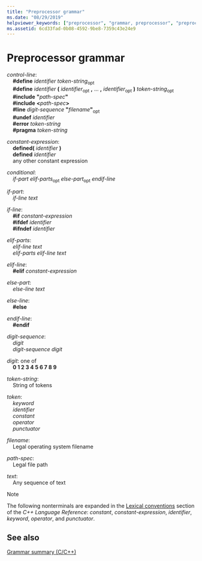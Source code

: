 ```yaml
---
title: "Preprocessor grammar"
ms.date: "08/29/2019"
helpviewer_keywords: ["preprocessor", "grammar, preprocessor", "preprocessor, grammar"]
ms.assetid: 6cd33fad-0b08-4592-9be8-7359c43e24e9
---
```

# Preprocessor grammar

*control-line*:\
&nbsp;&nbsp;&nbsp;&nbsp;**#define** *identifier* *token-string*<sub>opt</sub>\
&nbsp;&nbsp;&nbsp;&nbsp;**#define** *identifier* **(** *identifier*<sub>opt</sub> **,** ... **,** *identifier*<sub>opt</sub> **)** *token-string*<sub>opt</sub>\
&nbsp;&nbsp;&nbsp;&nbsp;**#include** **"**_path-spec_**"**\
&nbsp;&nbsp;&nbsp;&nbsp;**#include** **\<**_path-spec_**>**\
&nbsp;&nbsp;&nbsp;&nbsp;**#line** *digit-sequence*  **"**_filename_**"**<sub>opt</sub>\
&nbsp;&nbsp;&nbsp;&nbsp;**#undef** *identifier*\
&nbsp;&nbsp;&nbsp;&nbsp;**#error** *token-string*\
&nbsp;&nbsp;&nbsp;&nbsp;**#pragma** *token-string*

*constant-expression*:\
&nbsp;&nbsp;&nbsp;&nbsp;**defined(** *identifier* **)**\
&nbsp;&nbsp;&nbsp;&nbsp;**defined** *identifier*\
&nbsp;&nbsp;&nbsp;&nbsp;any other constant expression

*conditional*:\
&nbsp;&nbsp;&nbsp;&nbsp;*if-part* *elif-parts*<sub>opt</sub> *else-part*<sub>opt</sub> *endif-line*

*if-part*:\
&nbsp;&nbsp;&nbsp;&nbsp;*if-line* *text*

*if-line*:\
&nbsp;&nbsp;&nbsp;&nbsp;**#if** *constant-expression*\
&nbsp;&nbsp;&nbsp;&nbsp;**#ifdef** *identifier*\
&nbsp;&nbsp;&nbsp;&nbsp;**#ifndef** *identifier*

*elif-parts*:\
&nbsp;&nbsp;&nbsp;&nbsp;*elif-line* *text*\
&nbsp;&nbsp;&nbsp;&nbsp;*elif-parts* *elif-line* *text*

*elif-line*:\
&nbsp;&nbsp;&nbsp;&nbsp;**#elif** *constant-expression*

*else-part*:\
&nbsp;&nbsp;&nbsp;&nbsp;*else-line* *text*

*else-line*:\
&nbsp;&nbsp;&nbsp;&nbsp;**#else**

*endif-line*:\
&nbsp;&nbsp;&nbsp;&nbsp;**#endif**

*digit-sequence*:\
&nbsp;&nbsp;&nbsp;&nbsp;*digit*\
&nbsp;&nbsp;&nbsp;&nbsp;*digit-sequence* *digit*

*digit*: one of\
&nbsp;&nbsp;&nbsp;&nbsp;**0 1 2 3 4 5 6 7 8 9**

*token-string*:\
&nbsp;&nbsp;&nbsp;&nbsp;String of tokens

*token*:\
&nbsp;&nbsp;&nbsp;&nbsp;*keyword*\
&nbsp;&nbsp;&nbsp;&nbsp;*identifier*\
&nbsp;&nbsp;&nbsp;&nbsp;*constant*\
&nbsp;&nbsp;&nbsp;&nbsp;*operator*\
&nbsp;&nbsp;&nbsp;&nbsp;*punctuator*

*filename*:\
&nbsp;&nbsp;&nbsp;&nbsp;Legal operating system filename

*path-spec*:\
&nbsp;&nbsp;&nbsp;&nbsp;Legal file path

*text*:\
&nbsp;&nbsp;&nbsp;&nbsp;Any sequence of text

> [!NOTE]
> The following nonterminals are expanded in the [Lexical conventions](../cpp/lexical-conventions.md) section of the *C++ Language Reference*: *constant*, *constant-expression*, *identifier*, *keyword*, *operator*, and *punctuator*.

## See also

[Grammar summary (C/C++)](../preprocessor/grammar-summary-c-cpp.md)
